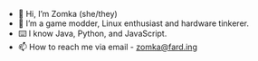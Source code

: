 - 👋 Hi, I’m Zomka (she/they)
- 🐧 I’m a game modder, Linux enthusiast and hardware tinkerer.
- ⌨️ I know Java, Python, and JavaScript.
- 📫 How to reach me via email - zomka@fard.ing
